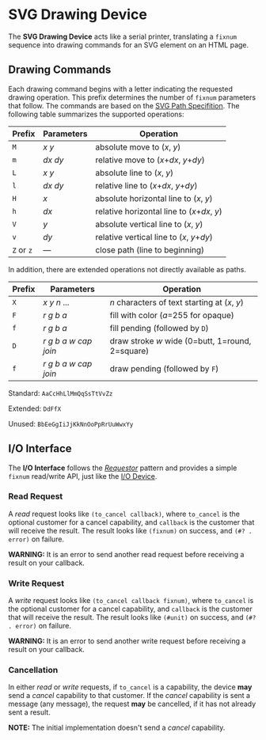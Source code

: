 # SVG Drawing Device

The **SVG Drawing Device** acts like a serial printer,
translating a `fixnum` sequence into drawing commands
for an SVG element on an HTML page.

## Drawing Commands

Each drawing command begins with a letter
indicating the requested drawing operation.
This prefix determines the number of `fixnum` parameters that follow.
The commands are based on the
[SVG Path Specifition](https://www.w3.org/TR/SVG11/paths.html).
The following table summarizes the supported operations:

Prefix     | Parameters     | Operation
-----------|----------------|------------------------------------------
`M`        | _x_ _y_        | absolute move to (_x_, _y_)
`m`        | _dx_ _dy_      | relative move to (_x_+_dx_, _y_+_dy_)
`L`        | _x_ _y_        | absolute line to (_x_, _y_)
`l`        | _dx_ _dy_      | relative line to (_x_+_dx_, _y_+_dy_)
`H`        | _x_            | absolute horizontal line to (_x_, _y_)
`h`        | _dx_           | relative horizontal line to (_x_+_dx_, _y_)
`V`        | _y_            | absolute vertical line to (_x_, _y_)
`v`        | _dy_           | relative vertical line to (_x_, _y_+_dy_)
`Z` or `z` | &mdash;        | close path (line to beginning)

In addition, there are extended operations
not directly available as paths.

Prefix     | Parameters                       | Operation
-----------|----------------------------------|------------------------------------------
`X`        | _x_ _y_ _n_ ...                  | _n_ characters of text starting at (_x_, _y_)
`F`        | _r_ _g_ _b_ _a_                  | fill with color (_a_=255 for opaque)
`f`        | _r_ _g_ _b_ _a_                  | fill pending (followed by `D`)
`D`        | _r_ _g_ _b_ _a_ _w_ _cap_ _join_ | draw stroke _w_ wide (0=butt, 1=round, 2=square)
`f`        | _r_ _g_ _b_ _a_ _w_ _cap_ _join_ | draw pending (followed by `F`)

Standard: `AaCcHhLlMmQqSsTtVvZz`

Extended: `DdFfX`

Unused: `BbEeGgIiJjKkNnOoPpRrUuWwxYy`

## I/O Interface

The **I/O Interface** follows the
[_Requestor_](https://github.com/douglascrockford/parseq) pattern
and provides a simple `fixnum` read/write API,
just like the [I/O Device](io_dev.md).

### Read Request

A _read_ request looks like `(to_cancel callback)`,
where `to_cancel` is the optional customer for a cancel capability,
and `callback` is the customer that will receive the result.
The result looks like `(fixnum)` on success,
and `(#? . error)` on failure.

**WARNING:** It is an error to send another read request
before receiving a result on your callback.

### Write Request

A _write_ request looks like `(to_cancel callback fixnum)`,
where `to_cancel` is the optional customer for a cancel capability,
and `callback` is the customer that will receive the result.
The result looks like `(#unit)` on success,
and `(#? . error)` on failure.

**WARNING:** It is an error to send another write request
before receiving a result on your callback.

### Cancellation

In either _read_ or _write_ requests, if `to_cancel` is a capability,
the device **may** send a _cancel_ capability to that customer.
If the _cancel_ capability is sent a message (any message),
the request **may** be cancelled, if it has not already sent a result.

**NOTE:** The initial implementation doesn't send a _cancel_ capability.
